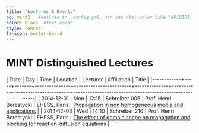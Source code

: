 ```yaml
---
title: "Lectures & Events"
bg: mint2   #defined in _config.yml, can use html color like '#010101'
color: black  #text color
style: center
fa-icon: mortar-board
---
```


# MINT Distinguished Lectures


|       Date | Day |  Time | Location      | Lecturer               | Affiliation  | Title                                                                                             |
|------------+-----+-------+---------------+------------------------+--------------+---------------------------------------------------------------------------------------------------|
| 2014-12-01 | Mon | 12:15 | Schreiber 006 | Prof. Henri Berestycki | EHESS, Paris | [Propagation in non homogeneous media and applications](#HBer1)                                   |
| 2014-12-03 | Wed | 14:10 | Schreiber 210 | Prof. Henri Berestycki | EHESS, Paris | [The effect of domain shape on propagation and blocking for reaction-diffusion equations](#HBer2) |
